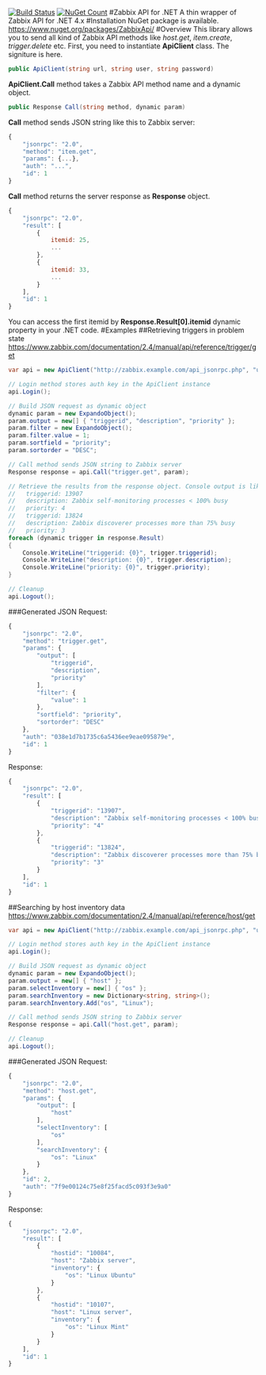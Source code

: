 [![Build Status](https://travis-ci.org/yosqueoy/Zabbix-API-for-.NET.svg)](https://travis-ci.org/yosqueoy/Zabbix-API-for-.NET) [![NuGet Count](https://img.shields.io/nuget/dt/ZabbixApi.svg)](https://www.nuget.org/packages/ZabbixApi)
#Zabbix API for .NET
A thin wrapper of Zabbix API for .NET 4.x
#Installation
NuGet package is available.
https://www.nuget.org/packages/ZabbixApi/
#Overview
This library allows you to send all kind of Zabbix API methods like _host.get_, _item.create_, _trigger.delete_ etc. First, you need to instantiate __ApiClient__ class. The signiture is here.
```C#
public ApiClient(string url, string user, string password)
```
__ApiClient.Call__ method takes a Zabbix API method name and a dynamic object. 
```C#
public Response Call(string method, dynamic param)
```
__Call__ method sends JSON string like this to Zabbix server:
```javascript
{
    "jsonrpc": "2.0",
    "method": "item.get",
    "params": {...},
    "auth": "...",
    "id": 1
}
```
__Call__ method returns the server response as __Response__ object. 
```javascript
{
    "jsonrpc": "2.0",
    "result": [
        {
            itemid: 25,
            ...
        },
        {
            itemid: 33,
            ...
        }
    ],
    "id": 1
}
```
You can access the first itemid by __Response.Result[0].itemid__ dynamic property in your .NET code.
#Examples
##Retrieving triggers in problem state
https://www.zabbix.com/documentation/2.4/manual/api/reference/trigger/get
```C#
var api = new ApiClient("http://zabbix.example.com/api_jsonrpc.php", "user1", "pass");

// Login method stores auth key in the ApiClient instance
api.Login();

// Build JSON request as dynamic object
dynamic param = new ExpandoObject();
param.output = new[] { "triggerid", "description", "priority" };
param.filter = new ExpandoObject();
param.filter.value = 1;
param.sortfield = "priority";
param.sortorder = "DESC";

// Call method sends JSON string to Zabbix server
Response response = api.Call("trigger.get", param);

// Retrieve the results from the response object. Console output is like this.
//   triggerid: 13907
//   description: Zabbix self-monitoring processes < 100% busy
//   priority: 4
//   triggerid: 13824
//   description: Zabbix discoverer processes more than 75% busy
//   priority: 3
foreach (dynamic trigger in response.Result)
{
    Console.WriteLine("triggerid: {0}", trigger.triggerid);
    Console.WriteLine("description: {0}", trigger.description);
    Console.WriteLine("priority: {0}", trigger.priority);
}

// Cleanup
api.Logout();
```
###Generated JSON
Request:
```javascript
{
    "jsonrpc": "2.0",
    "method": "trigger.get",
    "params": {
        "output": [
            "triggerid",
            "description",
            "priority"
        ],
        "filter": {
            "value": 1
        },
        "sortfield": "priority",
        "sortorder": "DESC"
    },
    "auth": "038e1d7b1735c6a5436ee9eae095879e",
    "id": 1
}
```
Response:
```javascript
{
    "jsonrpc": "2.0",
    "result": [
        {
            "triggerid": "13907",
            "description": "Zabbix self-monitoring processes < 100% busy",
            "priority": "4"
        },
        {
            "triggerid": "13824",
            "description": "Zabbix discoverer processes more than 75% busy",
            "priority": "3"
        }
    ],
    "id": 1
}
```
##Searching by host inventory data
https://www.zabbix.com/documentation/2.4/manual/api/reference/host/get
```C#
var api = new ApiClient("http://zabbix.example.com/api_jsonrpc.php", "user1", "pass");

// Login method stores auth key in the ApiClient instance
api.Login();

// Build JSON request as dynamic object
dynamic param = new ExpandoObject();
param.output = new[] { "host" };
param.selectInventory = new[] { "os" };
param.searchInventory = new Dictionary<string, string>();
param.searchInventory.Add("os", "Linux");

// Call method sends JSON string to Zabbix server
Response response = api.Call("host.get", param);

// Cleanup
api.Logout();
```
###Generated JSON
Request:
```javascript
{
    "jsonrpc": "2.0",
    "method": "host.get",
    "params": {
        "output": [
            "host"
        ],
        "selectInventory": [
            "os"
        ],
        "searchInventory": {
            "os": "Linux"
        }
    },
    "id": 2,
    "auth": "7f9e00124c75e8f25facd5c093f3e9a0"
}
```
Response:
```javascript
{
    "jsonrpc": "2.0",
    "result": [
        {
            "hostid": "10084",
            "host": "Zabbix server",
            "inventory": {
                "os": "Linux Ubuntu"
            }
        },
        {
            "hostid": "10107",
            "host": "Linux server",
            "inventory": {
                "os": "Linux Mint"
            }
        }
    ],
    "id": 1
}
```
